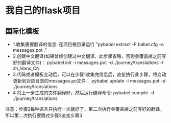 # 我自己的flask项目

国际化模板
---------
* 1.收集需要翻译的信息:
    在项目根目录运行 "pybabel extract -F babel.cfg -o messages.pot ."
* 2.创建中文翻译(如果曾经创建过中文翻译，此步骤省略，否则会覆盖掉之前写好的翻译文件)：
    pybabel init -i messages.pot -d ./journey/translations -l zh_Hans_CN
* 3.代码或者模板变动后，可以在步骤1收集完信息后，直接执行此步骤，将变动更新到对应目录的messages.po文件：
   pybabel update -i messages.pot -d ./journey/translations
* 4.将上一步生成的文件翻译好，然后运行编译命令:
    pybabel compile -d ./journey/translations

注意：步骤2每种语言只执行一次就好了，第二次执行会覆盖掉之前写好的翻译，所以第二次执行要跳过步骤2直接步骤3
